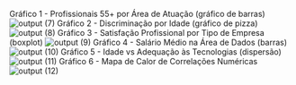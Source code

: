 Gráfico 1 - Profissionais 55+ por Área de Atuação (gráfico de barras)
![output (7)](https://github.com/user-attachments/assets/46b6b849-4cf1-4613-a88c-f50ba0beac0c)
Gráfico 2 - Discriminação por Idade (gráfico de pizza)
![output (8)](https://github.com/user-attachments/assets/18b499e8-3b4e-4a78-ac2a-18db3f9ac1f5)
Gráfico 3 - Satisfação Profissional por Tipo de Empresa (boxplot)
![output (9)](https://github.com/user-attachments/assets/9bcb3ae9-0484-4828-a54e-2e49c5b1e90c)
Gráfico 4 - Salário Médio na Área de Dados (barras)
![output (10)](https://github.com/user-attachments/assets/e304f08c-9afd-4c6d-97e9-0854184e7be9)
Gráfico 5 - Idade vs Adequação às Tecnologias (dispersão)
![output (11)](https://github.com/user-attachments/assets/b47c36d4-8391-4e9b-a224-6289eddf59a4)
Gráfico 6 - Mapa de Calor de Correlações Numéricas
![output (12)](https://github.com/user-attachments/assets/aed1be98-6067-4d2a-b59a-39156062ff2c)
